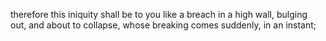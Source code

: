 therefore this iniquity shall be to you like a breach in a high wall, bulging out, and about to collapse, whose breaking comes suddenly, in an instant;

